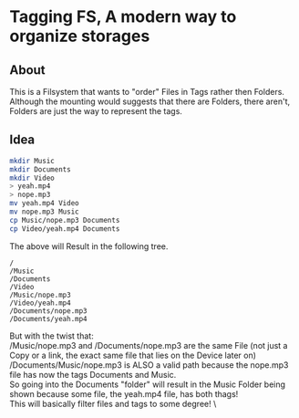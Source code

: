 # Tagging FS, A modern way to organize storages

## About
This is a Filsystem that wants to "order" Files in Tags rather then Folders. Although the mounting would suggests that there are Folders, there aren't, Folders are just the way to represent the tags.

## Idea

```bash
mkdir Music
mkdir Documents
mkdir Video
> yeah.mp4
> nope.mp3
mv yeah.mp4 Video
mv nope.mp3 Music
cp Music/nope.mp3 Documents
cp Video/yeah.mp4 Documents
```

The above will Result in the following tree.

```
/
/Music
/Documents
/Video
/Music/nope.mp3
/Video/yeah.mp4
/Documents/nope.mp3
/Documents/yeah.mp4
```

But with the twist that: \
    /Music/nope.mp3 and /Documents/nope.mp3 are the same File (not just a Copy or a link, the exact same file that lies on the Device later on) \
    /Documents/Music/nope.mp3 is ALSO a valid path because the nope.mp3 file has now the tags Documents and Music. \
    So going into the Documents "folder" will result in the Music Folder being shown because some file, the yeah.mp4 file, has both thags! \
    This will basically filter files and tags to some degree! \